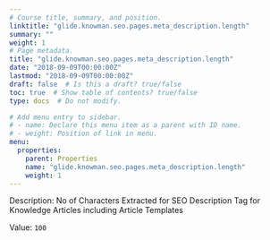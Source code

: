 ```yaml
---
# Course title, summary, and position.
linktitle: "glide.knowman.seo.pages.meta_description.length"
summary: ""
weight: 1
# Page metadata.
title: "glide.knowman.seo.pages.meta_description.length"
date: "2018-09-09T00:00:00Z"
lastmod: "2018-09-09T00:00:00Z"
draft: false  # Is this a draft? true/false
toc: true  # Show table of contents? true/false
type: docs  # Do not modify.

# Add menu entry to sidebar.
# - name: Declare this menu item as a parent with ID name.
# - weight: Position of link in menu.
menu:
  properties:
    parent: Properties
    name: "glide.knowman.seo.pages.meta_description.length"
    weight: 1
---
```


Description: No of Characters Extracted for SEO Description Tag for Knowledge Articles including Article Templates


Value: `100`